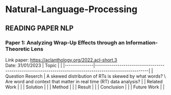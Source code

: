 # Natural-Language-Processing

## READING PAPER NLP

### Paper 1: Analyzing Wrap-Up Effects through an Information-Theoretic Lens
Link paper: https://aclanthology.org/2022.acl-short.3 \
Date: 31/01/2023
| Topic        |                                                             |
|--------------|--------------------------------------------------------------------------------------------------------|
| Question Reserch    | A skewed distribution of RTs is skewed by what words? \ Are word and context that matter in real time (RT) data analysis? |
| Related Work |                             |
| Solution     |  |
| Method       |  |
| Result       |  |
| Conclusion   |  |
| Future Work  |  |
